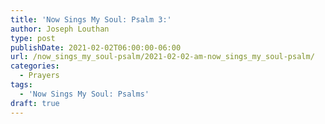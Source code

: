 ```yaml
---
title: 'Now Sings My Soul: Psalm 3:'
author: Joseph Louthan
type: post
publishDate: 2021-02-02T06:00:00-06:00
url: /now_sings_my_soul-psalm/2021-02-02-am-now_sings_my_soul-psalm/
categories:
  - Prayers
tags:
  - 'Now Sings My Soul: Psalms'
draft: true
---
```

<pre>
<div style="font-variant: small-caps;">

</div>

</pre>
